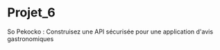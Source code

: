# Projet_6
 So Pekocko : Construisez une API sécurisée pour une application d'avis gastronomiques



